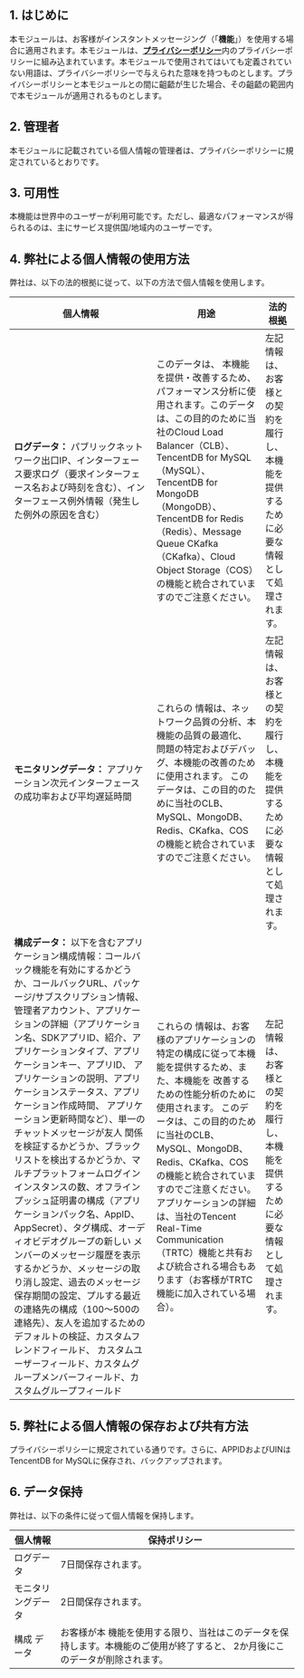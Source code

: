 ## 1.	はじめに

本モジュールは、お客様がインスタントメッセージング（「**機能**」）を使用する場合に適用されます。本モジュールは、[**プライバシーポリシー**](https://intl.cloud.tencent.com/document/product/301/17345)内のプライバシーポリシーに組み込まれています。本モジュールで使用されてはいても定義されていない用語は、プライバシーポリシーで与えられた意味を持つものとします。プライバシーポリシーと本モジュールとの間に齟齬が生じた場合、その齟齬の範囲内で本モジュールが適用されるものとします。

## 2.	管理者

本モジュールに記載されている個人情報の管理者は、プライバシーポリシーに規定されているとおりです。

## 3.	可用性

本機能は世界中のユーザーが利用可能です。ただし、最適なパフォーマンスが得られるのは、主にサービス提供国/地域内のユーザーです。

## 4.	弊社による個人情報の使用方法

弊社は、以下の法的根拠に従って、以下の方法で個人情報を使用します。

| **個人情報**                                     | **用途**                                                      | **法的 根拠**                                             |
| ------------------------------------------------------------ | ------------------------------------------------------------ | ------------------------------------------------------------ |
| **ログデータ：** パブリックネットワーク出口IP、インターフェース要求ログ（要求インターフェース名および時刻を含む）、インターフェース例外情報（発生した例外の原因を含む） | このデータは、 本機能を提供・改善するため、パフォーマンス分析に使用されます。このデータは、この目的のために当社のCloud Load Balancer（CLB）、TencentDB for MySQL（MySQL）、TencentDB for MongoDB（MongoDB）、TencentDB for Redis（Redis）、Message Queue CKafka（CKafka）、Cloud Object Storage（COS）の機能と統合されていますのでご注意ください。 |  左記情報は、お客様との契約を履行し、本機能を提供するために必要な情報として処理されます。 |
| **モニタリングデータ：** アプリケーション次元インターフェースの成功率および平均遅延時間 | これらの 情報は、ネットワーク品質の分析、本機能の品質の最適化、 問題の特定およびデバッグ、本機能の改善のために使用されます。  このデータは、この目的のために当社のCLB、MySQL、MongoDB、Redis、CKafka、COS の機能と統合されていますのでご注意ください。 |  左記情報は、お客様との契約を履行し、本機能を提供するために必要な情報として処理されます。 |
| **構成データ：** 以下を含むアプリケーション構成情報：コールバック機能を有効にするかどうか、コールバックURL、パッケージ/サブスクリプション情報、管理者アカウント、アプリケーションの詳細（アプリケーション名、SDKアプリID、紹介、アプリケーションタイプ、アプリケーションキー、アプリID、 アプリケーションの説明、アプリケーションステータス、アプリケーション作成時間、 アプリケーション更新時間など）、単一のチャットメッセージが友人 関係を検証するかどうか、ブラックリストを検出するかどうか、マルチプラットフォームログイン インスタンスの数、オフラインプッシュ証明書の構成（アプリケーションパック名、AppID、 AppSecret）、タグ構成、オーディオビデオグループの新しい メンバーのメッセージ履歴を表示するかどうか、メッセージの取り消し設定、過去のメッセージ 保存期間の設定、プルする最近の連絡先の構成（100〜500の 連絡先）、友人を追加するためのデフォルトの検証、カスタムフレンドフィールド、 カスタムユーザーフィールド、カスタムグループメンバーフィールド、カスタムグループフィールド | これらの 情報は、お客様のアプリケーションの 特定の構成に従って本機能を提供するため、また、本機能を 改善するための性能分析のために使用されます。  このデータは、この目的のために当社のCLB、MySQL、MongoDB、Redis、CKafka、COS の機能と統合されていますのでご注意ください。アプリケーションの詳細は、当社のTencent Real-Time Communication（TRTC）機能と共有および統合される場合もあります（お客様がTRTC機能に加入されている場合）。 |  左記情報は、お客様との契約を履行し、本機能を提供するために必要な情報として処理されます。 |



## 5.	弊社による個人情報の保存および共有方法

プライバシーポリシーに規定されている通りです。さらに、APPIDおよびUINはTencentDB for MySQLに保存され、バックアップされます。

## 6.	データ保持

弊社は、以下の条件に従って個人情報を保持します。

| **個人情報** | **保持ポリシー**                                        |
| ------------------------ | ------------------------------------------------------------ |
| ログデータ                 | 7日間保存されます。                                           |
| モニタリングデータ          | 2日間保存されます。                                           |
| 構成 データ      | お客様が本 機能を使用する限り、当社はこのデータを保持します。本機能のご使用が終了すると、 2か月後にこのデータが削除されます。 |



 